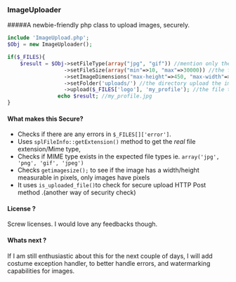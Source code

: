 ### ImageUploader
#####A newbie-friendly php class to upload images, securely.
````php
include 'ImageUpload.php';
$Obj = new ImageUploader();

if($_FILES){
    $result = $Obj->setFileType(array("jpg", "gif")) //mention only the type of files, to be uploaded.
                  ->setFileSize(array("min"=>10, "max"=>30000)) //the file size in bytes. ! 30000 bytes = 30kb
                  ->setImageDimensions("max-height"=>450, "max-width"=>550) //height and width of image in pixels
                  ->setFolder('uploads/') //the directory upload the images into
                  ->upload($_FILES['logo'], 'my_profile'); //the file to upload, and a new file name
                echo $result; //my_profile.jpg
}
````




#### What makes this Secure?

* Checks if there are any errors in  `$_FILES[]['error']`.
* Uses `splFileInfo::getExtension()` method to get the *real* file extension/Mime type,
* Checks if MIME type exists in the expected file types ie. `array('jpg', 'png', 'gif', 'jpeg')`
* Checks `getimagesize();` to see if the image has a width/height measurable in pixels, only images have pixels
* It uses `is_uploaded_file()`to check for secure upload HTTP Post method .(another way of security check)


#### License ?

Screw licenses. I would love any feedbacks though.

#### Whats next ?
If I am still enthusiastic about this for the next couple of days, I will add costume exception handler, to better handle errors, and watermarking capabilities for images. 
